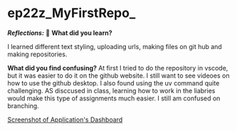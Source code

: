 # ep22z_MyFirstRepo_
__*Reflections:*__
🚀
**What did you learn?** 

I learned different text styling, uploading urls, making files on git hub and making repositories. 

**What did you find confusing?**
At first I tried to do the repository in vscode, but it was easier to do it on the github website. I still want to see videoes on how to use the github desktop. I also found using the uv command quite challenging. AS disccused in class, learning how to work in the liabries would make this type of assignments much easier. I still am confused on branching. 



[Screenshot of Application's Dashboard](CC2406C7-0C63-47D9-B1B8-CA7163ED83C4.jpeg)
